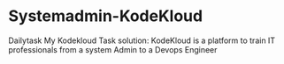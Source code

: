 # Systemadmin-KodeKloud
Dailytask
My Kodekloud Task solution: KodeKloud is a platform to train IT professionals from a system Admin to a Devops Engineer
